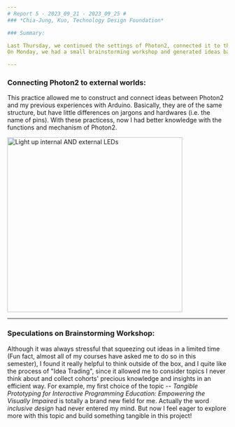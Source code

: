 ```yaml
---
# Report 5 - 2023_09_21 - 2023_09_25 #
### *Chia-Jung, Kuo, Technology Design Foundation*

### Summary:

Last Thursday, we continued the settings of Photon2, connected it to the Berkeley ioT network and got started with sevearl basic circuits. 
On Monday, we had a small brainstorming workshop and generated ideas based on wide topics quickly before the guest lecture. 

---
```


### Connecting Photon2 to external worlds:

This practice allowed me to construct and connect ideas between Photon2 and my previous experiences with Arduino. Basically, they are of the same structure, but have little differences on jargons and hardwares (i.e. the name of pins). With these practicess, now I had better knowledge with the functions and mechanism of Photon2.

<img width="400" alt="Light up internal AND external LEDs" src="https://github.com/Berkeley-MDes/tdf-fa23-chiajungkuo/blob/main/weekly-reports/report5/2023_09_25_Light%20up%20internal%20AND%20external%20LEDs.gif">

---

### Speculations on Brainstorming Workshop:

Although it was always stressful that squeezing out ideas in a limited time (Fun fact, almost all of my courses have asked me to do so in this semester), I found it really helpful to think outside of the box, and I quite like the process of "Idea Trading", since it allowed me to consider topics I never think about and collect cohorts' precious knowledge and insights in an efficient way. For example, my first choice of the topic -- *Tangible Prototyping for Interactive Programming Education: Empowering the Visually Impaired* is totally a brand new field for me. Actually the word *inclusive design* had never entered my mind. But now I feel eager to explore more with this topic and build something tangible in this project!




